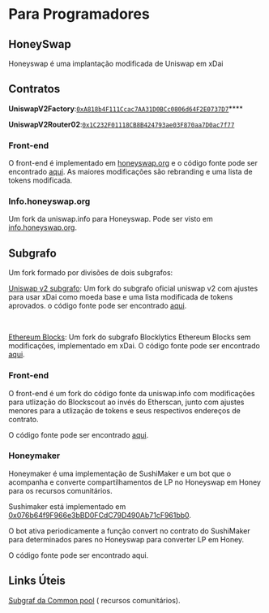 # Para Programadores

## **HoneySwap**

Honeyswap é uma implantação modificada de Uniswap em xDai  


## **Contratos**

**UniswapV2Factory**:[`0xA818b4F111Ccac7AA31D0BCc0806d64F2E0737D7`](https://blockscout.com/poa/xdai/address/0xA818b4F111Ccac7AA31D0BCc0806d64F2E0737D7)\*\*\*\*

**UniswapV2Router02**:[`0x1C232F01118CB8B424793ae03F870aa7D0ac7f77`](https://blockscout.com/poa/xdai/address/0x1C232F01118CB8B424793ae03F870aa7D0ac7f77)

### Front-end

O front-end é implementado em [honeyswap.org](https://honeyswap.org/) e o código fonte pode ser encontrado [aqui](https://github.com/1Hive/uniswap-interface). As maiores modificações são rebranding e uma lista de tokens modificada.  


### Info.honeyswap.org

Um fork da uniswap.info para Honeyswap. Pode ser visto em [info.honeyswap.org](https://info.honeyswap.org/).  


## **Subgrafo**

Um fork formado por divisões de dois subgrafos:

[Uniswap v2 subgrafo](https://thegraph.com/explorer/subgraph/1hive/uniswap-v2): Um fork do subgrafo oficial uniswap v2 com ajustes para usar xDai como moeda base e uma lista modificada de tokens aprovados. o código fonte pode ser encontrado [aqui](https://github.com/1Hive/uniswap-v2-subgraph).

​

[Ethereum Blocks](https://thegraph.com/explorer/subgraph/1hive/xdai-blocks): Um fork do subgrafo Blocklytics Ethereum Blocks sem modificações, implementado em xDai. O código fonte pode ser encontrado [aqui](https://github.com/1Hive/ethereum-blocks).  


### Front-end

O front-end  é um fork do código fonte da uniswap.info com modificações para utlizaçāo do Blockscout ao invés do Etherscan, junto com ajustes menores para a utlizaçāo de tokens e seus respectivos endereços de contrato.

O código fonte pode ser encontrado [aqui](https://github.com/1Hive/uniswap-info/).  


### Honeymaker

Honeymaker é uma implementação de SushiMaker e um bot que o acompanha e converte compartilhamentos de LP no Honeyswap em Honey para os recursos comunitários.

Sushimaker está implementado em[ 0x076b64f9F966e3bBD0FCdC79D490Ab71cF961bb0](https://blockscout.com/poa/xdai/address/0x076b64f9F966e3bBD0FCdC79D490Ab71cF961bb0).

O bot ativa periodicamente a função convert no contrato do SushiMaker para determinados pares no Honeyswap para converter LP em Honey.

O código fonte pode ser encontrado aqui.

## **Links Úteis**

[Subgraf da Common pool](https://thegraph.com/explorer/subgraph/onbjerg/honey) \( recursos comunitários\).

